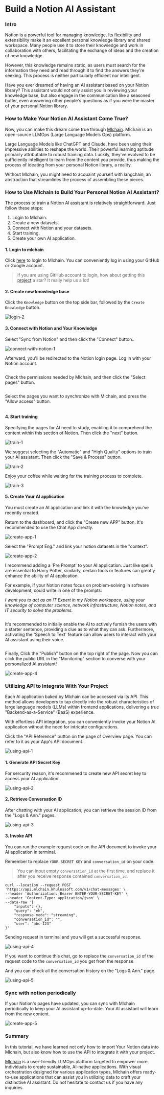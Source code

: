 # Build a Notion AI Assistant

### Intro

Notion is a powerful tool for managing knowledge. Its flexibility and extensibility make it an excellent personal knowledge library and shared workspace. Many people use it to store their knowledge and work in collaboration with others, facilitating the exchange of ideas and the creation of new knowledge.

However, this knowledge remains static, as users must search for the information they need and read through it to find the answers they're seeking. This process is neither particularly efficient nor intelligent.

Have you ever dreamed of having an AI assistant based on your Notion library? This assistant would not only assist you in reviewing your knowledge base, but also engage in the communication like a seasoned butler, even answering other people's questions as if you were the master of your personal Notion library.

### How to Make Your Notion AI Assistant Come True?

Now, you can make this dream come true through [Mlchain](https://mlchain.khulnasoft.com/). Mlchain is an open-source LLMOps (Large Language Models Ops) platform.

Large Language Models like ChatGPT and Claude, have been using their impressive abilities to reshape the world. Their powerful learning aptitude primarily attributable to robust training data. Luckily, they've evolved to be sufficiently intelligent to learn from the content you provide, thus making the process of ideating from your personal Notion library, a reality.

Without Mlchain, you might need to acquaint yourself with langchain, an abstraction that streamlines the process of assembling these pieces.

### How to Use Mlchain to Build Your Personal Notion AI Assistant?

The process to train a Notion AI assistant is relatively straightforward. Just follow these steps:

1. Login to Mlchain.
2. Create a new datasets.
3. Connect with Notion and your datasets.
4. Start training.
5. Create your own AI application.

#### 1. Login to mlchain

Click [here](https://mlchain.khulnasoft.com/) to login to Mlchain. You can conveniently log in using your GitHub or Google account.

> If you are using GitHub account to login, how about getting this [project](https://github.com/mlchain/mlchain) a star? It really help us a lot!

#### 2. Create new knowledge base

Click the `Knowledge` button on the top side bar, followed by the `Create Knowledge` button.

![login-2](../../../img/notion-ai-assistant/login-2.png)

#### 3. Connect with Notion and Your Knowledge[​](https://wsyfin.com/notion-mlchain#3-connect-with-notion-and-datasets)

Select "Sync from Notion" and then click the "Connect" button..

![connect-with-notion-1](../../../img/notion-ai-assistant/connect-with-notion-1.png)

Afterward, you'll be redirected to the Notion login page. Log in with your Notion account.

<figure><img src="../../../img/notion-ai-assistant/connect-with-notion-2.png" alt=""><figcaption></figcaption></figure>

Check the permissions needed by Mlchain, and then click the "Select pages" button.

<figure><img src="../../../img/notion-ai-assistant/connect-with-notion-3.png" alt=""><figcaption></figcaption></figure>

Select the pages you want to synchronize with Mlchain, and press the "Allow access" button.

<figure><img src="../../../img/notion-ai-assistant/connect-with-notion-4.png" alt=""><figcaption></figcaption></figure>

#### 4. Start training[​](https://wsyfin.com/notion-mlchain#4-start-training) <a href="#id-4-start-training" id="id-4-start-training"></a>

Specifying the pages for AI need to study, enabling it to comprehend the content within this section of Notion. Then click the "next" button.

![train-1](../../../img/notion-ai-assistant/train-1.png)

We suggest selecting the "Automatic" and "High Quality" options to train your AI assistant. Then click the "Save & Process" button.

![train-2](../../../img/notion-ai-assistant/train-2.png)

Enjoy your coffee while waiting for the training process to complete.

![train-3](../../../img/notion-ai-assistant/train-3.png)

#### 5. Create Your AI application[​](https://wsyfin.com/notion-mlchain#5-create-your-ai-application) <a href="#id-5-create-your-own-ai-application" id="id-5-create-your-own-ai-application"></a>

You must create an AI application and link it with the knowledge you've recently created.

Return to the dashboard, and click the "Create new APP" button. It's recommended to use the Chat App directly.

![create-app-1](../../../img/notion-ai-assistant/create-app-1.png)

Select the "Prompt Eng." and link your notion datasets in the "context".

![create-app-2](../../../img/notion-ai-assistant/create-app-2.png)

I recommend adding a 'Pre Prompt' to your AI application. Just like spells are essential to Harry Potter, similarly, certain tools or features can greatly enhance the ability of AI application.

For example, if your Notion notes focus on problem-solving in software development, could write in one of the prompts:

_I want you to act as an IT Expert in my Notion workspace, using your knowledge of computer science, network infrastructure, Notion notes, and IT security to solve the problems_.

<figure><img src="/en/.gitbook/assets/learn-more/image (40).png" alt=""><figcaption></figcaption></figure>

It's recommended to initially enable the AI to actively furnish the users with a starter sentence, providing a clue as to what they can ask. Furthermore, activating the 'Speech to Text' feature can allow users to interact with your AI assistant using their voice.

<figure><img src="../../../img/notion-ai-assistant/notion-speech-to-text.png" alt=""><figcaption></figcaption></figure>

Finally, Click the "Publish" button on the top right of the page. Now you can click the public URL in the "Monitoring" section to converse with your personalized AI assistant!

![create-app-4](../../../img/notion-ai-assistant/app-url.png)

### Utilizing API to Integrate With Your Project <a href="#utilizing-api-to-integrate-with-your-project" id="utilizing-api-to-integrate-with-your-project"></a>

Each AI application baked by Mlchain can be accessed via its API. This method allows developers to tap directly into the robust characteristics of large language models (LLMs) within frontend applications, delivering a true "Backend-as-a-Service" (BaaS) experience.

With effortless API integration, you can conveniently invoke your Notion AI application without the need for intricate configurations.

Click the "API Reference" button on the page of Overview page. You can refer to it as your App's API document.

![using-api-1](../../../img/notion-ai-assistant/api-reference.png)

#### 1. Generate API Secret Key[​](https://wsyfin.com/notion-mlchain#1-generate-api-secret-key) <a href="#id-1-generate-api-secret-key" id="id-1-generate-api-secret-key"></a>

For sercurity reason, it's recommened to create new API secret key to access your AI application.

![using-api-2](../../../img/notion-ai-assistant/using-api-2.png)

#### 2. Retrieve Conversation ID[​](https://wsyfin.com/notion-mlchain#2-retrieve-conversation-id) <a href="#id-2-retrieve-conversation-id" id="id-2-retrieve-conversation-id"></a>

After chatting with your AI application, you can retrieve the session ID from the "Logs & Ann." pages.

![using-api-3](../../../img/notion-ai-assistant/using-api-3.png)

#### 3. Invoke API[​](https://wsyfin.com/notion-mlchain#3-invoke-api) <a href="#id-3-invoke-api" id="id-3-invoke-api"></a>

You can run the example request code on the API document to invoke your AI application in terminal.

Remember to replace `YOUR SECRET KEY` and `conversation_id` on your code.

> You can input empty `conversation_id` at the first time, and replace it after you receive response contained `conversation_id`.

```
curl --location --request POST 'https://api.mlchain.khulnasoft.com/v1/chat-messages' \
--header 'Authorization: Bearer ENTER-YOUR-SECRET-KEY' \
--header 'Content-Type: application/json' \
--data-raw '{
    "inputs": {},
    "query": "eh",
    "response_mode": "streaming",
    "conversation_id": "",
    "user": "abc-123"
}'
```

Sending request in terminal and you will get a successful response.

![using-api-4](../../../img/notion-ai-assistant/using-api-4.png)

If you want to continue this chat, go to replace the `conversation_id` of the request code to the `conversation_id` you get from the response.

And you can check all the conversation history on the "Logs & Ann." page.

![using-api-5](../../../img/notion-ai-assistant/using-api-5.png)

### Sync with notion periodically[​](https://wsyfin.com/notion-mlchain#sync-with-notion-periodically) <a href="#sync-with-notion-periodically" id="sync-with-notion-periodically"></a>

If your Notion's pages have updated, you can sync with Mlchain periodically to keep your AI assistant up-to-date. Your AI assistant will learn from the new content.

![create-app-5](../../../img/notion-ai-assistant/create-app-5.png)

### Summary[​](https://wsyfin.com/notion-mlchain#summary) <a href="#summary" id="summary"></a>

In this tutorial, we have learned not only how to import Your Notion data into Mlchain, but also know how to use the API to integrate it with your project.

[Mlchain](https://mlchain.khulnasoft.com/) is a user-friendly LLMOps platform targeted to empower more individuals to create sustainable, AI-native applications. With visual orchestration designed for various application types, Mlchain offers ready-to-use applications that can assist you in utilizing data to craft your distinctive AI assistant. Do not hesitate to contact us if you have any inquiries.

